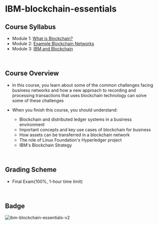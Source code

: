 # IBM-blockchain-essentials

## Course Syllabus
- Module 1: [What is Blockchain?](./1_What_is_Blockchain%3F.md)
- Module 2: [Example Blockchain Networks](./2_Example_Blockchain_Networks.md)
- Module 3: [IBM and Blockchain](./3_IBM_and_Blockchain.md)
<br>

## Course Overview
- In this course, you learn about some of the common challenges facing business networks and how a new approach to recording and processing transactions that uses blockchain technology can solve some of these challenges

- When you finish this course, you should understand:
    - Blockchain and distributed ledger systems in a business environment
    - Important concepts and key use cases of blockchain for business
    - How assets can be transferred in a blockchain     network
    - The role of Linux Foundation's Hyperledger project
    - IBM's Blockchain Strategy
<br>

## Grading Scheme
- Final Exam(100%, 1-hour time limit)
<br>

## Badge
![ibm-blockchain-essentials-v2](https://user-images.githubusercontent.com/29455975/198993147-31a5d75e-deb3-4889-82f6-2251d95a2f4c.png)

